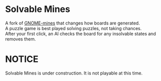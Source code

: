# Solvable Mines

A fork of [GNOME-mines](https://github.com/GNOME/gnome-mines) that changes how boards are generated. \
A puzzle game is best played solving puzzles, not taking chances. \
After your first click, an AI checks the board for any insolvable states and removes them.

# NOTICE

Solvable Mines is under construction. It is not playable at this time.